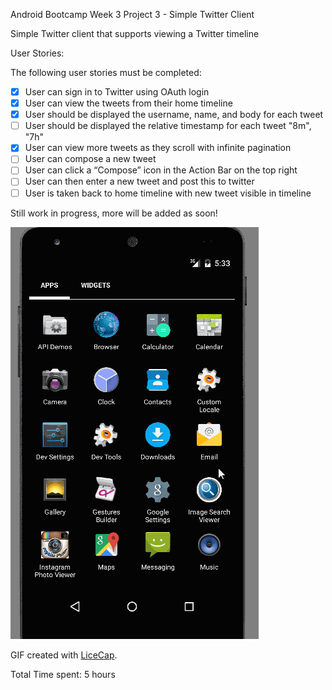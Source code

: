 ﻿Android Bootcamp Week 3 Project 3 - Simple Twitter Client

Simple Twitter client that supports viewing a Twitter timeline

User Stories:

The following user stories must be completed:

* [x] User can sign in to Twitter using OAuth login
* [x] User can view the tweets from their home timeline
* [x] User should be displayed the username, name, and body for each tweet
* [ ] User should be displayed the relative timestamp for each tweet "8m", "7h"
* [x] User can view more tweets as they scroll with infinite pagination
* [ ] User can compose a new tweet
* [ ] User can click a “Compose” icon in the Action Bar on the top right
* [ ] User can then enter a new tweet and post this to twitter
* [ ] User is taken back to home timeline with new tweet visible in timeline

Still work in progress, more will be added as soon!

![Image walkthrough](SimpleTweet.gif)

GIF created with [LiceCap](http://www.cockos.com/licecap/).

Total Time spent: 5 hours

